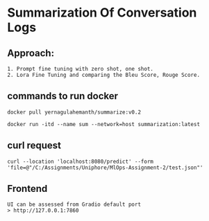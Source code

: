 # Summarization Of Conversation Logs
## Approach:
    1. Prompt fine tuning with zero shot, one shot.
    2. Lora Fine Tuning and comparing the Bleu Score, Rouge Score.

## commands to run docker
    docker pull yernagulahemanth/summarize:v0.2

    docker run -itd --name sum --network=host summarization:latest

## curl request
    curl --location 'localhost:8080/predict' --form 'file=@"/C:/Assignments/Uniphore/MlOps-Assignment-2/test.json"'

## Frontend
    UI can be assessed from Gradio default port
    > http://127.0.0.1:7860